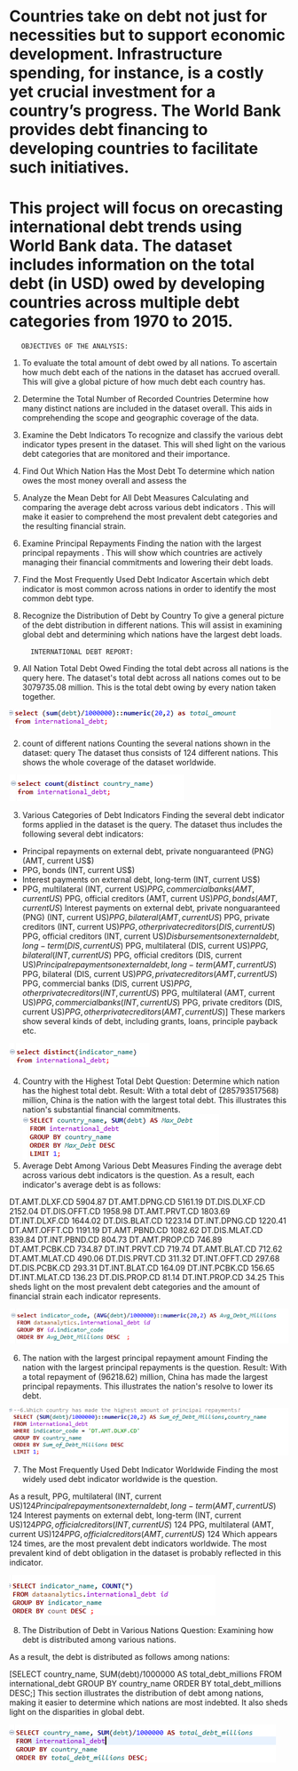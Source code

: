 # Countries take on debt not just for necessities but to support economic development. Infrastructure spending, for instance, is a costly yet crucial investment for a country’s progress. The World Bank provides debt financing to developing countries to facilitate such initiatives.

# This project will focus on orecasting international debt trends using World Bank data. The dataset includes information on the total debt (in USD) owed by developing countries across multiple debt categories from 1970 to 2015.

       OBJECTIVES OF THE ANALYSIS:
1. To evaluate the total amount of debt owed by all nations.
To ascertain how much debt each of the nations in the dataset has accrued overall. This will give a global picture of how much debt each country has.


3. Determine the Total Number of Recorded Countries
Determine how many distinct nations are included in the dataset overall. This aids in comprehending the scope and geographic coverage of the data.

4. Examine the Debt Indicators
To recognize and classify the various debt indicator types present in the dataset. This will shed light on the various debt categories that are monitored and their importance.

5. Find Out Which Nation Has the Most Debt
To determine which nation owes the most money overall and assess the

6. Analyze the Mean Debt for All Debt Measures
Calculating and comparing the average debt across various debt indicators . This will make it easier to comprehend the most prevalent debt categories and the resulting financial strain.

7. Examine Principal Repayments
Finding the nation with the largest principal repayments . This will show which countries are actively managing their financial commitments and lowering their debt loads.

8. Find the Most Frequently Used Debt Indicator
Ascertain which debt indicator is most common across nations in order to identify the most common debt type.

9. Recognize the Distribution of Debt by Country
To give a general picture of the debt distribution in different nations. This will assist in examining global debt and determining which nations have the largest debt loads.


         INTERNATIONAL DEBT REPORT:
 1. All Nation Total Debt Owed
Finding the total debt across all nations is the query here.
The dataset's total debt across all nations comes out to be 3079735.08 million. This is the total debt owing by every nation taken together.

![Query](Images/Q.1.png)

2. count of different nations
Counting the several nations shown in the dataset: query
The dataset thus consists of 124 different nations. This shows the whole coverage of the dataset worldwide.

![Query](Images/Q.2.png)

3. Various Categories of Debt Indicators
Finding the several debt indicator forms applied in the dataset is the query.
The dataset thus includes the following several debt indicators:

- Principal repayments on external debt, private nonguaranteed (PNG) (AMT, current US$)
- PPG, bonds (INT, current US$)
- Interest payments on external debt, long-term (INT, current US$)
- PPG, multilateral (INT, current US$)
PPG, commercial banks (AMT, current US$)
PPG, official creditors (AMT, current US$)
PPG, bonds (AMT, current US$)
Interest payments on external debt, private nonguaranteed (PNG) (INT, current US$)
PPG, bilateral (AMT, current US$)
PPG, private creditors (INT, current US$)
PPG, other private creditors (DIS, current US$)
PPG, official creditors (INT, current US$)
Disbursements on external debt, long-term (DIS, current US$)
PPG, multilateral (DIS, current US$)
PPG, bilateral (INT, current US$)
PPG, official creditors (DIS, current US$)
Principal repayments on external debt, long-term (AMT, current US$)
PPG, bilateral (DIS, current US$)
PPG, private creditors (AMT, current US$)
PPG, commercial banks (DIS, current US$)
PPG, other private creditors (INT, current US$)
PPG, multilateral (AMT, current US$)
PPG, commercial banks (INT, current US$)
PPG, private creditors (DIS, current US$)
PPG, other private creditors (AMT, current US$)] 
These markers show several kinds of debt, including grants, loans, principle payback etc.

![Query](Images/Q.3.png)

4. Country with the Highest Total Debt Question: Determine which nation has the highest total debt.
Result: With a total debt of (285793517568) million, China is the nation with the largest total debt. This illustrates this nation's substantial financial commitments.
![Query](Images/Q.4.png)
5. Average Debt Among Various Debt Measures
Finding the average debt across various debt indicators is the question.
As a result, each indicator's average debt is as follows:

DT.AMT.DLXF.CD	5904.87
DT.AMT.DPNG.CD	5161.19
DT.DIS.DLXF.CD	2152.04
DT.DIS.OFFT.CD	1958.98
DT.AMT.PRVT.CD	1803.69
DT.INT.DLXF.CD	1644.02
DT.DIS.BLAT.CD	1223.14
DT.INT.DPNG.CD	1220.41
DT.AMT.OFFT.CD	1191.19
DT.AMT.PBND.CD	1082.62
DT.DIS.MLAT.CD	839.84
DT.INT.PBND.CD	804.73
DT.AMT.PROP.CD	746.89
DT.AMT.PCBK.CD	734.87
DT.INT.PRVT.CD	719.74
DT.AMT.BLAT.CD	712.62
DT.AMT.MLAT.CD	490.06
DT.DIS.PRVT.CD	311.32
DT.INT.OFFT.CD	297.68
DT.DIS.PCBK.CD	293.31
DT.INT.BLAT.CD	164.09
DT.INT.PCBK.CD	156.65
DT.INT.MLAT.CD	136.23
DT.DIS.PROP.CD	81.14
DT.INT.PROP.CD	34.25
This sheds light on the most prevalent debt categories and the amount of financial strain each indicator represents.

![Query](Images/Q.5.png)


6. The nation with the largest principal repayment amount
Finding the nation with the largest principal repayments is the question.
Result: With a total repayment of (96218.62) million, China has made the largest principal repayments. This illustrates the nation's resolve to lower its debt.

![Query](Images/Q.6.png)

7. The Most Frequently Used Debt Indicator Worldwide
Finding the most widely used debt indicator worldwide is the question.

As a result, PPG, multilateral (INT, current US$)	                            124
             Principal repayments on external debt, long-term (AMT, current US$)	124
             Interest payments on external debt, long-term (INT, current US$)	124
             PPG, official creditors (INT, current US$)                	       124
             PPG, multilateral (AMT, current US$)	                            124
             PPG, official creditors (AMT, current US$)	                            124 
Which appears 124 times, are the most prevalent debt indicators worldwide. The most prevalent kind of debt obligation in the dataset is probably reflected in this indicator.

![Query](Images/Q.7.png)

8. The Distribution of Debt in Various Nations
Question: Examining how debt is distributed among various nations.

As a result, the debt is distributed as follows among nations:

[SELECT country_name, SUM(debt)/1000000 AS total_debt_millions
FROM international_debt
GROUP BY country_name
ORDER BY total_debt_millions DESC;] This section illustrates the distribution of debt among nations, making it easier to determine which nations are most indebted. It also sheds light on the disparities in global debt.

![Query](Images/Q.8.png)

